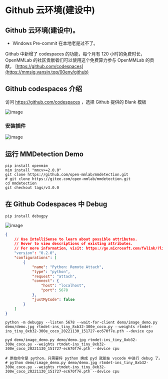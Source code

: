 # Github 云环境(建设中)

## Github 云环境(建设中)。

* Windows Pre-commit 在本地老是过不了。

Github 中新增了 codespaces 的功能，每个月有 120 小时的免费时长，OpenMMLab 的社区贡献者们可以使用这个免费算力参与 OpenMMLab 的贡献。 [https://github.com/codespaces](https://mmsig.vansin.top/00env/github)

## Github codespaces 介绍

访问 https://github.com/codespaces ，选择 Github 提供的 Blank 模板

![image](https://github.com/open-mmlab/OpenMMLabCamp/assets/25839884/4ffabfa1-912a-4e01-8bae-006372cebe81)

### 安装插件

![image](https://github.com/open-mmlab/OpenMMLabCamp/assets/25839884/c9142f91-a7cb-49f0-b65e-575ca4f772dc)




## 运行 MMDetection Demo


```shell
pip install openmim
mim install "mmcv>=2.0.0"
git clone https://github.com/open-mmlab/mmdetection.git
# git clone https://gitee.com/open-mmlab/mmdetection.git
cd mmdetection
git checkout tags/v3.0.0
```


## 在 Github Codespaces 中 Debug

```shell
pip install debugpy
```

![image](https://github.com/open-mmlab/OpenMMLabCamp/assets/25839884/feb3a916-4be0-43b0-b097-71ddd265cf2f)


```json
{
    // Use IntelliSense to learn about possible attributes.
    // Hover to view descriptions of existing attributes.
    // For more information, visit: https://go.microsoft.com/fwlink/?linkid=830387
    "version": "0.2.0",
    "configurations": [
        {
            "name": "Python: Remote Attach",
            "type": "python",
            "request": "attach",
            "connect": {
                "host": "localhost",
                "port": 5678
            },
            "justMyCode": false
        }
    ]
}
```


```shell
python -m debugpy --listen 5678 --wait-for-client demo/image_demo.py demo/demo.jpg rtmdet-ins_tiny_8xb32-300e_coco.py --weights rtmdet-ins_tiny_8xb32-300e_coco_20221130_151727-ec670f7e.pth --device cpu
```

```shell
pyd demo/image_demo.py demo/demo.jpg rtmdet-ins_tiny_8xb32-300e_coco.py --weights rtmdet-ins_tiny_8xb32-300e_coco_20221130_151727-ec670f7e.pth --device cpu

# 原始命令是 python，只需要将 python 换成 pyd 就能在 vscode 中进行 debug 了。
# python demo/image_demo.py demo/demo.jpg rtmdet-ins_tiny_8xb32-300e_coco.py --weights rtmdet-ins_tiny_8xb32-300e_coco_20221130_151727-ec670f7e.pth --device cpu
```
